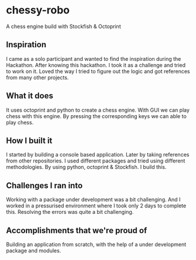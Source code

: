 # chessy-robo
A chess engine build with Stockfish &amp; Octoprint


## Inspiration
I came as a solo participant and wanted to find the inspiration during the Hackathon. After knowing this hackathon. I took it as a challenge and tried to work on it. Loved the way I tried to figure out the logic and got references from many other projects.
## What it does
It uses octoprint and python to create a chess engine. With GUI we can play chess with this engine. By pressing the corresponding keys we can able to play chess.

## How I built it
I started by building a console based application. Later by taking references from other repositories. I used different packages and tried using different methodologies. By using python, octoprint & Stockfish. I build this.
## Challenges I ran into
Working with a package under development was a bit challenging. And I worked in a pressurised environment where I took only 2 days to complete this. Resolving the errors was quite a bit challenging.

## Accomplishments that we're proud of
Building an application from scratch, with the help of a under development package and modules.
